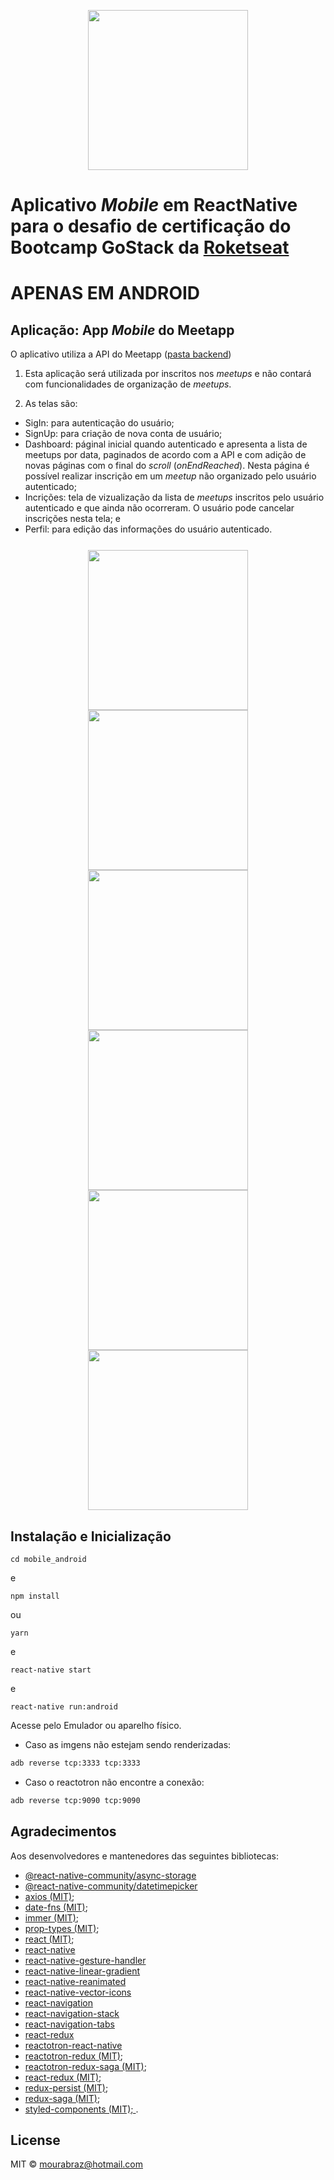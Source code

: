 <p align="center">
  <img width="256" height="256" src="./gostack-256x256.png">
</p>

# Aplicativo _Mobile_ em ReactNative para o desafio de certificação do Bootcamp GoStack da [Roketseat](http://rocketseat.com.br)

# **APENAS EM ANDROID**

## Aplicação: App _Mobile_ do Meetapp

O aplicativo utiliza a API do Meetapp ([pasta backend](url))

1. Esta aplicação será utilizada por inscritos nos _meetups_ e não contará com funcionalidades de organização de _meetups_.

2. As telas são:

- SigIn: para autenticação do usuário;
- SignUp: para criação de nova conta de usuário;
- Dashboard: páginal inicial quando autenticado e apresenta a lista de meetups por data, paginados de acordo com a API e com adição de novas páginas com o final do _scroll_ (_onEndReached_). Nesta página é possível realizar inscrição em um _meetup_ não organizado pelo usuário autenticado;
- Incrições: tela de vizualização da lista de _meetups_ inscritos pelo usuário autenticado e que ainda não ocorreram. O usuário pode cancelar inscrições nesta tela; e
- Perfil: para edição das informações do usuário autenticado.

<p align="center" style="margin: 25px 0">
  <img style="display: inline-block; margin: 0 10px" width="256" src="./meetapp/signin.png">
  <img style="display: inline-block; margin: 0 10px" width="256" src="./meetapp/signup.png">
  <img style="display: inline-block; margin: 0 10px" width="256" src="./meetapp/dashboard.png">
  <img style="display: inline-block; margin: 0 10px" width="256" src="./meetapp/inscricoes_s.png">
  <img style="display: inline-block; margin: 0 10px" width="256" src="./meetapp/inscricoes_e.png">
  <img style="display: inline-block; margin: 0 10px" width="256" src="./meetapp/perfil.png">
</p>

## Instalação e Inicialização

```
cd mobile_android
```

e

```
npm install
```

ou

```
yarn
```

e

```
react-native start
```

e

```
react-native run:android
```

Acesse pelo Emulador ou aparelho físico.

- Caso as imgens não estejam sendo renderizadas:

```sh
adb reverse tcp:3333 tcp:3333
```

- Caso o reactotron não encontre a conexão:

```sh
adb reverse tcp:9090 tcp:9090
```

## Agradecimentos

Aos desenvolvedores e mantenedores das seguintes bibliotecas:

- [@react-native-community/async-storage]()
- [@react-native-community/datetimepicker]()
- [axios (MIT)](https://github.com/axios/axios);
- [date-fns (MIT)](https://github.com/date-fns/date-fns);
- [immer (MIT)](https://github.com/immerjs/immer);
- [prop-types (MIT)](https://github.com/facebook/prop-types);
- [react (MIT)](https://github.com/facebook/react);
- [react-native]()
- [react-native-gesture-handler]()
- [react-native-linear-gradient]()
- [react-native-reanimated]()
- [react-native-vector-icons]()
- [react-navigation]()
- [react-navigation-stack]()
- [react-navigation-tabs]()
- [react-redux]()
- [reactotron-react-native]()
- [reactotron-redux (MIT)](https://github.com/infinitered/reactotron-redux);
- [reactotron-redux-saga (MIT)](https://github.com/infinitered/reactotron-redux-saga);
- [react-redux (MIT)](https://github.com/reduxjs/react-redux);
- [redux-persist (MIT)](https://github.com/rt2zz/redux-persist);
- [redux-saga (MIT)](https://github.com/redux-saga/redux-saga);
- [styled-components (MIT); ](https://github.com/styled-components/styled-components).

## License

MIT © mourabraz@hotmail.com
